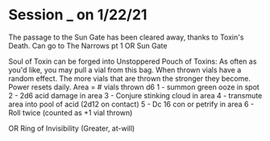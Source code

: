 # Session _ on 1/22/21
The passage to the Sun Gate has been cleared away, thanks to Toxin's Death.
Can go to The Narrows pt 1 OR Sun Gate

Soul of Toxin can be forged into Unstoppered Pouch of Toxins: As often as you'd like, you may pull a vial from this bag. When thrown vials have a random effect. The more vials that are thrown the stronger they become. Power resets daily. Area = # vials thrown
    d6
    1 - summon green ooze in spot
    2 - 2d6 acid damage in area
    3 - Conjure stinking cloud in area
    4 - transmute area into pool of acid (2d12 on contact)
    5 - Dc 16 con or petrify in area
    6 - Roll twice (counted as +1 vial thrown)

OR Ring of Invisibility (Greater, at-will)